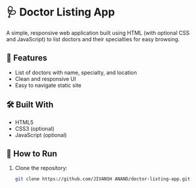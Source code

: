 # 🩺 Doctor Listing App

A simple, responsive web application built using HTML (with optional CSS and JavaScript) to list doctors and their specialties for easy browsing.

## 📄 Features

- List of doctors with name, specialty, and location
- Clean and responsive UI
- Easy to navigate static site

## 🛠️ Built With

- HTML5
- CSS3 (optional)
- JavaScript (optional)

## 🚀 How to Run

1. Clone the repository:
   ```bash
   git clone https://github.com/JIVANSH ANAND/doctor-listing-app.git

